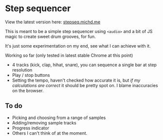 Step sequencer
==============

View the latest version here: [stepseq.michd.me](http://stepseq.michd.me)

This is meant to be a simple step sequencer using `<audio>` and a bit of JS magic
to create sweet drum grooves, for fun.

It's just some experimentation on my end, see what I can achieve with it.

Working so far (only tested in latest stable Chrome at this point)

* 4 tracks (kick, clap, hihat, snare), you can sequence a single bar at step resolution
* Play / stop buttons
* Setting the tempo, haven't checked how accurate it is, but *if my calculations are correct* it should be pretty spot on. I blame inaccuracies on the browser.

To do
-----
* Picking and choosing from a range of samples
* Adding/removing sample tracks
* Progress indicator
* Others I can't think of at the moment.
